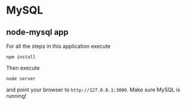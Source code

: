 
# MySQL

## node-mysql app

For all the steps in this application execute

    npm install

Then execute

    node server

and point your browser to `http://127.0.0.1:3000`. Make sure MySQL is
running!

